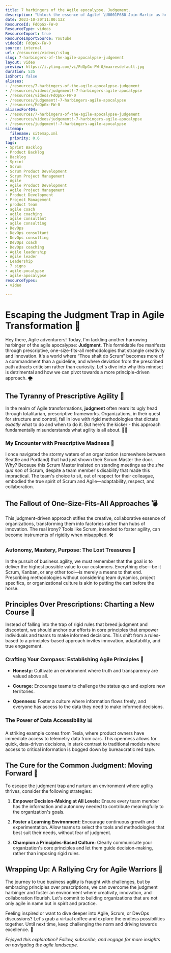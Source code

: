 ```yaml
---
title: 7 harbingers of the Agile apocalypse. Judgement.
description: "Unlock the essence of Agile! \U0001F680 Join Martin as he explores core principles, pitfalls of prescriptive methods, and what truly motivates today's workforce."
date: 2023-10-20T11:00:13Z
ResourceId: FdQpGx-FW-0
ResourceType: videos
ResourceImport: true
ResourceImportSource: Youtube
videoId: FdQpGx-FW-0
source: internal
url: /resources/videos/:slug
slug: 7-harbingers-of-the-agile-apocalypse-judgement
layout: video
preview: https://i.ytimg.com/vi/FdQpGx-FW-0/maxresdefault.jpg
duration: 535
isShort: false
aliases:
- /resources/7-harbingers-of-the-agile-apocalypse-judgement
- /resources/videos/judgement!-7-harbingers-agile-apocalypse
- /resources/videos/FdQpGx-FW-0
- /resources/judgement!-7-harbingers-agile-apocalypse
- /resources/FdQpGx-FW-0
aliasesFor404:
- /resources/7-harbingers-of-the-agile-apocalypse-judgement
- /resources/videos/judgement!-7-harbingers-agile-apocalypse
- /resources/judgement!-7-harbingers-agile-apocalypse
sitemap:
  filename: sitemap.xml
  priority: 0.6
tags:
- Sprint Backlog
- Product Backlog
- Backlog
- Sprint
- Scrum
- Scrum Product Development
- Scrum Project Management
- Agile
- Agile Product Development
- Agile Project Management
- Product Development
- Project Management
- product team
- agile coach
- agile coaching
- agile consultant
- agile consulting
- DevOps
- DevOps consultant
- DevOps consulting
- DevOps coach
- DevOps coaching
- Agile leadership
- Agile leader
- Leadership
- 7 signs
- agile-pocalypse
- agile-apocalypse
resourceTypes:
- video

---
```

# Escaping the Judgment Trap in Agile Transformation 🚀

Hey there, Agile adventurers! Today, I'm tackling another harrowing harbinger of the agile apocalypse: **Judgment**. This formidable foe manifests through prescriptive, one-size-fits-all methodologies that strangle creativity and innovation. It's a world where “Thou shalt do Scrum” becomes more of a commandment than a guideline, and where deviation from the prescribed path attracts criticism rather than curiosity. Let's dive into why this mindset is detrimental and how we can pivot towards a more principle-driven approach. 🌪️

## The Tyranny of Prescriptive Agility 📜

In the realm of Agile transformations, **judgment** often rears its ugly head through totalitarian, prescriptive frameworks. Organizations, in their quest for structure and control, fall in love with rigid methodologies that dictate _exactly_ what to do and when to do it. But here's the kicker - this approach fundamentally misunderstands what agility is all about. 🤷‍♂️

### My Encounter with Prescriptive Madness 📍

I once navigated the stormy waters of an organization (somewhere between Seattle and Portland) that had just shown their Scrum Master the door. Why? Because this Scrum Master insisted on standing meetings as the _sine qua non_ of Scrum, despite a team member's disability that made this impractical. The team's choice to sit, out of respect for their colleague, embodied the true spirit of Scrum and Agile—adaptability, respect, and collaboration.

## The Fallout of One-Size-Fits-All Approaches 💣

This judgment-driven approach stifles the creative, collaborative essence of organizations, transforming them into factories rather than hubs of innovation. The real irony? Tools like Scrum, intended to foster agility, can become instruments of rigidity when misapplied. 🛠️

### Autonomy, Mastery, Purpose: The Lost Treasures 💎

In the pursuit of business agility, we must remember that the goal is to deliver the highest possible value to our customers. Everything else—be it Scrum, Kanban, or any other tool—is merely a means to that end. Prescribing methodologies without considering team dynamics, project specifics, or organizational culture is akin to putting the cart before the horse.

## Principles Over Prescriptions: Charting a New Course 🧭

Instead of falling into the trap of rigid rules that breed judgment and discontent, we should anchor our efforts in core principles that empower individuals and teams to make informed decisions. This shift from a rules-based to a principles-based approach invites innovation, adaptability, and true engagement.

### Crafting Your Compass: Establishing Agile Principles 🌟

- **Honesty:** Cultivate an environment where truth and transparency are valued above all.

- **Courage:** Encourage teams to challenge the status quo and explore new territories.

- **Openness:** Foster a culture where information flows freely, and everyone has access to the data they need to make informed decisions.

### The Power of Data Accessibility 📊

A striking example comes from Tesla, where product owners have immediate access to telemetry data from cars. This openness allows for quick, data-driven decisions, in stark contrast to traditional models where access to critical information is bogged down by bureaucratic red tape.

## The Cure for the Common Judgment: Moving Forward 🚀

To escape the judgment trap and nurture an environment where agility thrives, consider the following strategies:

1. **Empower Decision-Making at All Levels:** Ensure every team member has the information and autonomy needed to contribute meaningfully to the organization's goals.

3. **Foster a Learning Environment:** Encourage continuous growth and experimentation. Allow teams to select the tools and methodologies that best suit their needs, without fear of judgment.

5. **Champion a Principles-Based Culture:** Clearly communicate your organization's core principles and let them guide decision-making, rather than imposing rigid rules.

## Wrapping Up: A Rallying Cry for Agile Warriors 📣

The journey to true business agility is fraught with challenges, but by embracing principles over prescriptions, we can overcome the judgment harbinger and foster an environment where creativity, innovation, and collaboration flourish. Let's commit to building organizations that are not only agile in name but in spirit and practice.

Feeling inspired or want to dive deeper into Agile, Scrum, or DevOps discussions? Let's grab a virtual coffee and explore the endless possibilities together. Until next time, keep challenging the norm and driving towards excellence. 🚀

_Enjoyed this exploration? Follow, subscribe, and engage for more insights on navigating the agile landscape._

